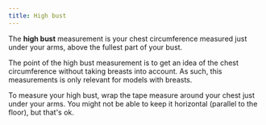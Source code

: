 ```yaml
---
title: High bust
---
```


The **high bust** measurement is your chest circumference measured just under your arms, above the fullest part of your bust.

The point of the high bust measurement is to get an idea of the chest circumference without taking breasts into account. As such, this measurements is only relevant for models with breasts.

To measure your high bust, wrap the tape measure around your chest just under your arms. You might not be able to keep it horizontal (parallel to the floor), but that's ok.
